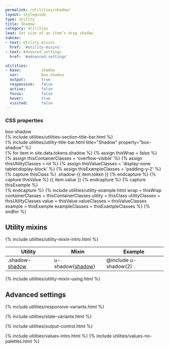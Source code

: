 ```yaml
---
permalink: /utilities/shadow/
layout: styleguide
type: utility
title: Shadow
category: Utilities
lead: Set size of an item’s drop shadow
subnav:
- text: Utility mixins
  href: '#utility-mixins'
- text: Advanced settings
  href: '#advanced-settings'

utilities:
- base:         shadow
  var:          box-shadow
  output:       true
  responsive:   false
  active:       false
  focus:        false
  hover:        true
  visited:      false
---
```


<div class="utilities-properties">
  <h3 class="utilities-property-title">CSS properties</h3>
  <div class="margin-top-1">
    <span class="property utilities-property">box-shadow</span>
  </div>
</div>

<section class="utilities-section">
  {% include utilities/utilities-section-title-bar.html %}

  <section class="utility" id="box-shadow">
    {% include utilities/utility-title-bar.html
      title="Shadow"
      property="box-shadow"
    %}
    <section class="utility-examples">
      {% for item in site.data.tokens.shadow %}
        {% assign thisWrap =              false %}
        {% assign thisContainerClasses =  'overflow-visible' %}
        {% assign thisUtilityClasses =    nil %}
        {% assign thisValueClasses =      'display-none tablet:display-block' %}
        {% assign thisExampleClasses =    'padding-y-2' %}
        {% capture thisClass %}
          .shadow-{{ item.token }}
        {% endcapture %}
        {% capture thisValue %}
          {{ item.value }}
        {% endcapture %}
        {% capture thisExample %}
          <div class="square-9 bg-white shadow-{{ item.token }}"></div>
        {% endcapture %}
        {% include utilities/utility-example.html
          wrap = thisWrap
          containerClasses = thisContainerClasses
          utility = thisClass
          utilityClasses = thisUtilityClasses
          value = thisValue
          valueClasses = thisValueClasses
          example = thisExample
          exampleClasses = thisExampleClasses
        %}
      {% endfor %}
    </section><!-- utility-examples -->
  </section><!-- utility -->
</section><!-- utilities-section -->

<section id="utility-mixins" class="padding-top-4">
  <h2 class="site-h2 margin-y-0">Utility mixins</h2>
  {% include utilities/utility-mixin-intro.html %}

  <table class="usa-table--borderless site-table-responsive site-table-simple">
    <thead>
      <tr>
        <th scope="col" class="tablet:maxw-card-lg">Utility</th>
        <th scope="col">Mixin</th>
        <th scope="col">Example</th>
      </tr>
    </thead>
    <tbody class="font-mono-2xs">
      <tr>
        <td scope="row" data-title="Utility" class="tablet:text-no-wrap tablet:maxw-card-lg">
          <span>
            .shadow-<a href="{{ site.baseurl }}/design-tokens/shadow/" class="token">shadow</a>
          </span>
        </td>
        <td data-title="Mixin">
          <span>
            u-shadow(<a href="{{ site.baseurl }}/design-tokens/shadow/" class="token">shadow</a>)
          </span>
        </td>
        <td data-title="Example">
          <span>
            @include u-shadow(2)
          </span>
        </td>
      </tr>
    </tbody>
  </table>
  {% include utilities/utility-mixin-using.html %}
</section>

<section id="advanced-settings" class="padding-top-4">
<h2 class="site-h2 margin-y-0">Advanced settings</h2>

  {% include utilities/responsive-variants.html %}

  {% include utilities/state-variants.html %}


  {% include utilities/output-control.html %}

  <section class="utilities-section margin-top-6">
    {% include utilities/values-intro.html %}
    {% include utilities/values-no-palettes.html %}
  </section>
</section>
